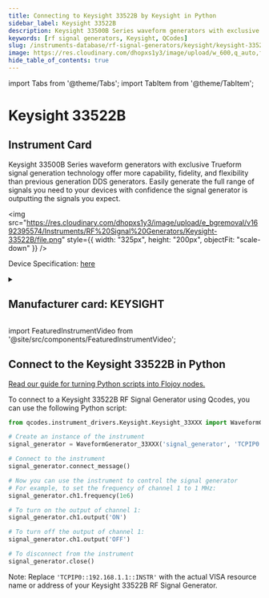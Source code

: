 ```yaml
---
title: Connecting to Keysight 33522B by Keysight in Python
sidebar_label: Keysight 33522B
description: Keysight 33500B Series waveform generators with exclusive Trueform signal generation technology offer more capability, fidelity, and flexibility than previous generation DDS generators. Easily generate the full range of signals you need to your devices with confidence the signal generator is outputting the signals you expect.
keywords: [rf signal generators, Keysight, QCodes]
slug: /instruments-database/rf-signal-generators/keysight/keysight-33522b
image: https://res.cloudinary.com/dhopxs1y3/image/upload/w_600,q_auto,f_auto/e_bgremoval/v1692395574/Instruments/RF%20Signal%20Generators/Keysight-33522B/file.jpg
hide_table_of_contents: true
---
```


import Tabs from '@theme/Tabs';
import TabItem from '@theme/TabItem';

# Keysight 33522B

## Instrument Card

<div className="flex">

<div>

Keysight 33500B Series waveform generators with exclusive Trueform signal generation technology offer more capability, fidelity, and flexibility than previous generation DDS generators. Easily generate the full range of signals you need to your devices with confidence the signal generator is outputting the signals you expect.

</div>

<img src="https://res.cloudinary.com/dhopxs1y3/image/upload/e_bgremoval/v1692395574/Instruments/RF%20Signal%20Generators/Keysight-33522B/file.png" style={{ width: "325px", height: "200px", objectFit: "scale-down" }} />

</div>

<div className="flex text-center">

<p>Device Specification: <a target="\_blank" href="https://www.keysight.com/us/en/assets/7018-05928/data-sheets/5992-2572.pdf">here</a></p>

</div>

<details style={{ marginTop: "15px"}}>
<summary><h2>Manufacturer card: KEYSIGHT</h2></summary>

<img src="https://res.cloudinary.com/dhopxs1y3/image/upload/v1692125973/Instruments/Vendor%20Logos/Keysight.png" style={{ width: "100%", height: "170px",objectFit: "scale-down" }} />

Keysight Technologies, or Keysight, is an American company that manufactures electronics test and measurement equipment and software.

<ul>
  <li>Headquarters: USA</li>
  <li>Yearly Revenue (millions, USD): 5420.0</li>
  <li>Vendor Website: <a href="https://www.keysight.com/us/en/home.html">here</a></li>
</ul>
</details>

import FeaturedInstrumentVideo from '@site/src/components/FeaturedInstrumentVideo';

<FeaturedInstrumentVideo category='RF_SIGNAL_GENERATORS' manufacturer='KEYSIGHT'></FeaturedInstrumentVideo>


## Connect to the Keysight 33522B in Python

[Read our guide for turning Python scripts into Flojoy nodes.](https://docs.flojoy.ai/custom-nodes/creating-custom-node/)
<Tabs>

<TabItem value="Flojoy" label="Flojoy" className="flojoy-instrument-tabs">

<NodeCardCollection category='RF_SIGNAL_GENERATORS' manufacturer='KEYSIGHT'></NodeCardCollection>

</TabItem>
<TabItem value="QCodes" label="QCodes">

To connect to a Keysight 33522B RF Signal Generator using Qcodes, you can use the following Python script:

```python
from qcodes.instrument_drivers.Keysight.Keysight_33XXX import WaveformGenerator_33XXX

# Create an instance of the instrument
signal_generator = WaveformGenerator_33XXX('signal_generator', 'TCPIP0::192.168.1.1::INSTR')

# Connect to the instrument
signal_generator.connect_message()

# Now you can use the instrument to control the signal generator
# For example, to set the frequency of channel 1 to 1 MHz:
signal_generator.ch1.frequency(1e6)

# To turn on the output of channel 1:
signal_generator.ch1.output('ON')

# To turn off the output of channel 1:
signal_generator.ch1.output('OFF')

# To disconnect from the instrument
signal_generator.close()
```

Note: Replace `'TCPIP0::192.168.1.1::INSTR'` with the actual VISA resource name or address of your Keysight 33522B RF Signal Generator.

</TabItem>
</Tabs>